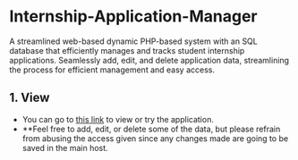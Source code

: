 # Internship-Application-Manager
A streamlined web-based dynamic PHP-based system with an SQL database that efficiently manages and tracks student internship applications. Seamlessly add, edit, and delete application data, streamlining the process for efficient management and easy access.

## 1. View
- You can go to [this link](https://turing.cs.olemiss.edu/~bkimsanb/CRUD%20Final/entryP23.php) to view or try the application.
- **Feel free to add, edit, or delete some of the data, but please refrain from abusing the access given since any changes made are going to be saved in the main host.
